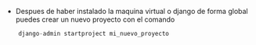 - Despues de haber instalado la maquina virtual o django de forma global puedes crear un nuevo proyecto con el comando

```Python
	django-admin startproject mi_nuevo_proyecto
```